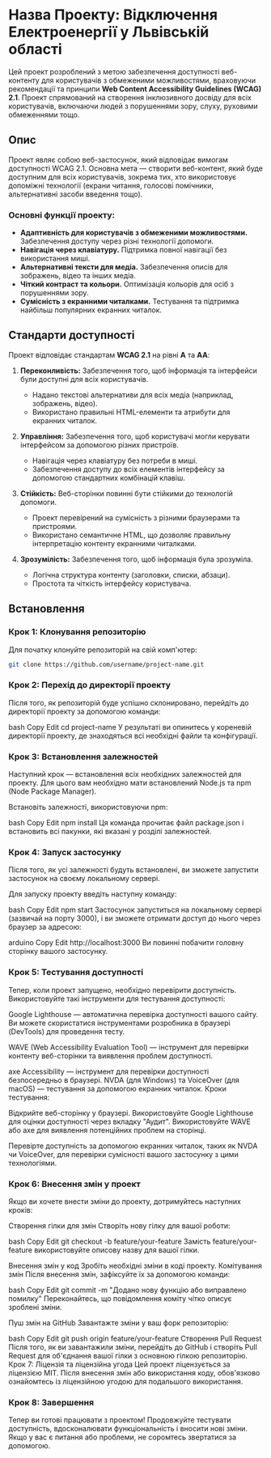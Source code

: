 # Назва Проекту: Відключення Електроенергії у Львівській області

Цей проект розроблений з метою забезпечення доступності веб-контенту для користувачів з обмеженими можливостями, враховуючи рекомендації та принципи **Web Content Accessibility Guidelines (WCAG) 2.1**. Проект спрямований на створення інклюзивного досвіду для всіх користувачів, включаючи людей з порушеннями зору, слуху, руховими обмеженнями тощо.

## Опис

Проект являє собою веб-застосунок, який відповідає вимогам доступності WCAG 2.1. Основна мета — створити веб-контент, який буде доступним для всіх користувачів, зокрема тих, хто використовує допоміжні технології (екрани читання, голосові помічники, альтернативні засоби введення тощо).

### Основні функції проекту:

- **Адаптивність для користувачів з обмеженими можливостями.** Забезпечення доступу через різні технології допомоги.
- **Навігація через клавіатуру.** Підтримка повної навігації без використання миші.
- **Альтернативні тексти для медіа.** Забезпечення описів для зображень, відео та інших медіа.
- **Чіткий контраст та кольори.** Оптимізація кольорів для осіб з порушеннями зору.
- **Сумісність з екранними читалками.** Тестування та підтримка найбільш популярних екранних читалок.

## Стандарти доступності

Проект відповідає стандартам **WCAG 2.1** на рівні **A** та **AA**:

1. **Переконливість:** Забезпечення того, щоб інформація та інтерфейси були доступні для всіх користувачів.

   - Надано текстові альтернативи для всіх медіа (наприклад, зображень, відео).
   - Використано правильні HTML-елементи та атрибути для екранних читалок.

2. **Управління:** Забезпечення того, щоб користувачі могли керувати інтерфейсом за допомогою різних пристроїв.

   - Навігація через клавіатуру без потреби в миші.
   - Забезпечення доступу до всіх елементів інтерфейсу за допомогою стандартних комбінацій клавіш.

3. **Стійкість:** Веб-сторінки повинні бути стійкими до технологій допомоги.

   - Проект перевірений на сумісність з різними браузерами та пристроями.
   - Використано семантичне HTML, що дозволяє правильну інтерпретацію контенту екранними читалками.

4. **Зрозумілість:** Забезпечення того, щоб інформація була зрозуміла.
   - Логічна структура контенту (заголовки, списки, абзаци).
   - Простота та чіткість інтерфейсу користувача.

## Встановлення

### Крок 1: Клонування репозиторію

Для початку клонуйте репозиторій на свій комп'ютер:

```bash
git clone https://github.com/username/project-name.git
```

### Крок 2: Перехід до директорії проекту
Після того, як репозиторій буде успішно склонировано, перейдіть до директорії проекту за допомогою команди:

bash
Copy
Edit
cd project-name
У результаті ви опинитесь у кореневій директорії проекту, де знаходяться всі необхідні файли та конфігурації.

### Крок 3: Встановлення залежностей
Наступний крок — встановлення всіх необхідних залежностей для проекту. Для цього вам необхідно мати встановлений Node.js та npm (Node Package Manager).

Встановіть залежності, використовуючи npm:

bash
Copy
Edit
npm install
Ця команда прочитає файл package.json і встановить всі пакунки, які вказані у розділі залежностей.

### Крок 4: Запуск застосунку
Після того, як усі залежності будуть встановлені, ви зможете запустити застосунок на своєму локальному сервері.

Для запуску проекту введіть наступну команду:

bash
Copy
Edit
npm start
Застосунок запуститься на локальному сервері (зазвичай на порту 3000), і ви зможете отримати доступ до нього через браузер за адресою:

arduino
Copy
Edit
http://localhost:3000
Ви повинні побачити головну сторінку вашого застосунку.

### Крок 5: Тестування доступності
Тепер, коли проект запущено, необхідно перевірити доступність. Використовуйте такі інструменти для тестування доступності:

Google Lighthouse — автоматична перевірка доступності вашого сайту. Ви можете скористатися інструментами розробника в браузері (DevTools) для проведення тесту.

WAVE (Web Accessibility Evaluation Tool) — інструмент для перевірки контенту веб-сторінки та виявлення проблем доступності.

axe Accessibility — інструмент для перевірки доступності безпосередньо в браузері.
NVDA (для Windows) та VoiceOver (для macOS) — тестування за допомогою екранних читалок.
Кроки тестування:

Відкрийте веб-сторінку у браузері.
Використовуйте Google Lighthouse для оцінки доступності через вкладку "Аудит".
Використовуйте WAVE або axe для виявлення потенційних проблем на сторінці.

Перевірте доступність за допомогою екранних читалок, таких як NVDA чи VoiceOver, для перевірки сумісності вашого застосунку з цими технологіями.

### Крок 6: Внесення змін у проект
Якщо ви хочете внести зміни до проекту, дотримуйтесь наступних кроків:

Створення гілки для змін
Створіть нову гілку для вашої роботи:

bash
Copy
Edit
git checkout -b feature/your-feature
Замість feature/your-feature використовуйте описову назву для вашої гілки.

Внесення змін у код
Зробіть необхідні зміни в коді проекту.
Комітування змін
Після внесення змін, зафіксуйте їх за допомогою команди:

bash
Copy
Edit
git commit -m "Додано нову функцію або виправлено помилку"
Переконайтесь, що повідомлення коміту чітко описує зроблені зміни.

Пуш змін на GitHub
Завантажте зміни у ваш форк репозиторію:

bash
Copy
Edit
git push origin feature/your-feature
Створення Pull Request
Після того, як ви завантажили зміни, перейдіть до GitHub і створіть Pull Request для об'єднання вашої гілки з основною гілкою репозиторію.
Крок 7: Ліцензія та ліцензійна угода
Цей проект ліцензується за ліцензією MIT. Після внесення змін або використання коду, обов'язково ознайомтесь із ліцензійною угодою для подальшого використання.

### Крок 8: Завершення
Тепер ви готові працювати з проектом! Продовжуйте тестувати доступність, вдосконалювати функціональність і вносити нові зміни. Якщо у вас є питання або проблеми, не соромтесь звертатися за допомогою.

